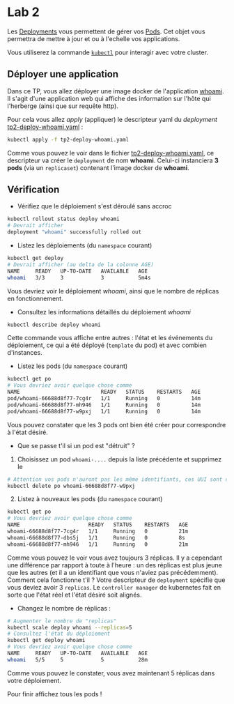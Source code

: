 # Lab 2 

Les [Deployments](https://kubernetes.io/fr/docs/concepts/workloads/controllers/deployment/) vous permettent de gérer vos [Pods](https://kubernetes.io/fr/docs/concepts/workloads/pods/pod/). Cet objet vous permettra de mettre à jour et ou à l'echelle vos applications.

Vous utiliserez la commande [`kubectl`](https://kubernetes.io/docs/reference/generated/kubectl/kubectl-commands) pour interagir avec votre cluster.

## Déployer une application

Dans ce TP, vous allez déployer une image docker de l'application [whoami](https://github.com/containous/whoami). Il s'agit d'une application web qui affiche des information sur l'hôte qui l'herberge (ainsi que sur requête http).

Pour cela vous allez *apply* (appliquer) le descripteur yaml du *deployment* [tp2-deploy-whoami.yaml](./tp2-deploy-whoami.yaml) :
```bash
kubectl apply -f tp2-deploy-whoami.yaml
```

Comme vous pouvez le voir dans le fichier [tp2-deploy-whoami.yaml](./tp2-deploy-whoami.yaml), ce descripteur va créer le `deployment` de nom **whoami**. Celui-ci instanciera **3 pods** (via un `replicaset`) contenant l'image docker de **whoami**.  

## Vérification

* Vérifiez que le déploiement s'est déroulé sans accroc
```bash
kubectl rollout status deploy whoami
# Devrait afficher
deployment "whoami" successfully rolled out
```

* Listez les déploiements (du `namespace` courant)
```bash
kubectl get deploy
# Devrait afficher (au delta de la colonne AGE)
NAME     READY   UP-TO-DATE   AVAILABLE   AGE
whoami   3/3     3            3           5m4s
```
Vous devriez voir le déploiement *whoami*, ainsi que le nombre de réplicas en fonctionnement.

* Consultez les informations détaillés du déploiement *whoami*
```bash
kubectl describe deploy whoami
```
Cette commande vous affiche entre autres : l'état et les événements du déploiement, ce qui a été déployé (`template` du pod) et avec combien d'instances.


* Listez les pods (du `namespace` courant)
```bash
kubectl get po
# Vous devriez avoir quelque chose comme
NAME                          READY   STATUS    RESTARTS   AGE
pod/whoami-66688d8f77-7cg4r   1/1     Running   0          14m
pod/whoami-66688d8f77-mh946   1/1     Running   0          14m
pod/whoami-66688d8f77-w9pxj   1/1     Running   0          14m
```
Vous pouvez constater que les 3 pods ont bien été créer pour correspondre à l'état désiré.

* Que se passe t'il si un pod est "détruit" ?  

1. Choisissez un pod `whoami-....` depuis la liste précédente et supprimez le
```bash
# Attention vos pods n'auront pas les même identifiants, ces UUI sont donnés à titre d'exemple
kubectl delete po whoami-66688d8f77-w9pxj
```
2. Listez à nouveaux les pods (du `namespace` courant)
```bash
kubectl get po 
# Vous devriez avoir quelque chose comme
NAME                      READY   STATUS    RESTARTS   AGE
whoami-66688d8f77-7cg4r   1/1     Running   0          21m
whoami-66688d8f77-dbs5j   1/1     Running   0          8s
whoami-66688d8f77-mh946   1/1     Running   0          21m
```
Comme vous pouvez le voir vous avez toujours 3 réplicas. Il y a cependant une différence par rapport à toute à l'heure : un des réplicas est plus jeune que les autres (et il a un identifiant que vous n'aviez pas précédemment).  
Comment cela fonctionne t'il ? Votre descripteur de `deployment` spécifie que vous deviez avoir 3 `replicas`. Le `controller manager` de kubernetes fait en sorte que l'état réel et l'état désiré soit alignés.

* Changez le nombre de réplicas :
```bash
# Augmenter le nombre de "replicas"
kubectl scale deploy whoami --replicas=5
# Consultez l'état du déploiement
kubectl get deploy whoami
# Vous devriez avoir quelque chose comme
NAME     READY   UP-TO-DATE   AVAILABLE   AGE
whoami   5/5     5            5           28m
```
Comme vous pouvez le constater, vous avez maintenant 5 réplicas dans votre déploiement.  

Pour finir affichez tous les pods !
